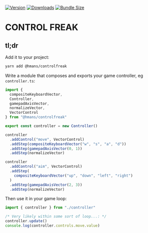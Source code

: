 [![Version](https://img.shields.io/npm/v/@hmans/controlfreak)](https://www.npmjs.com/package/@hmans/controlfreak)
[![Downloads](https://img.shields.io/npm/dt/@hmans/controlfreak.svg)](https://www.npmjs.com/package/@hmans/controlfreak)
[![Bundle Size](https://img.shields.io/bundlephobia/min/@hmans/controlfreak?label=bundle%20size)](https://bundlephobia.com/result?p=@hmans/controlfreak)

# CONTROL FREAK

## tl;dr

Add it to your project:

```sh
yarn add @hmans/controlfreak
```

Write a module that composes and exports your game controller, eg `controller.ts`:

```ts
import {
  compositeKeyboardVector,
  Controller,
  gamepadAxisVector,
  normalizeVector,
  VectorControl
} from "@hmans/controlfreak"

export const controller = new Controller()

controller
  .addControl("move", VectorControl)
  .addStep(compositeKeyboardVector("w", "s", "a", "d"))
  .addStep(gamepadAxisVector(0, 1))
  .addStep(normalizeVector)

controller
  .addControl("aim", VectorControl)
  .addStep(
    compositeKeyboardVector("up", "down", "left", "right")
  )
  .addStep(gamepadAxisVector(2, 3))
  .addStep(normalizeVector)
```

Then use it in your game loop:

```ts
import { controller } from "./controller"

/* Very likely within some sort of loop...: */
controller.update()
console.log(controller.controls.move.value)
```
